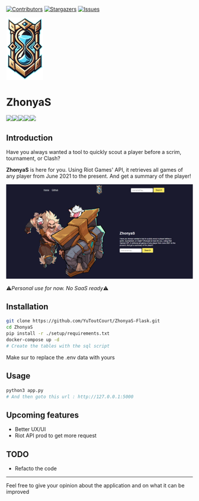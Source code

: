 [![Contributors][contributors-shield]][contributors-url]
[![Stargazers][stars-shield]][stars-url]
[![Issues][issues-shield]][issues-url]

<img src="static/images/logo.png" width=100>

# ZhonyaS

<img src="https://img.shields.io/badge/Python-3-brightgreen.svg?style=plastic"><img src="https://img.shields.io/badge/Flask-aqua.svg?style=plastic"><img src="https://img.shields.io/badge/Docker-blue.svg?style=plastic"><img src="https://img.shields.io/badge/MariaDB-yellow.svg?style=plastic"><img src="https://img.shields.io/badge/Riot Api-red.svg?style=plastic">

## Introduction

Have you always wanted a tool to quickly scout a player before a scrim, tournament, or Clash?

**ZhonyaS** is here for you. Using Riot Games' API, it retrieves all games of any player from June 2021 to the present. And get a summary of the player!

<img src="readme_image/home.png" width=1000>

⚠️*Personal use for now. No SaaS ready*⚠️

## Installation 
```bash
git clone https://github.com/YuToutCourt/ZhonyaS-Flask.git
cd ZhonyaS
pip install -r ./setup/requirements.txt
docker-compose up -d
# Create the tables with the sql script 
```

Make sur to replace the .env data with yours

## Usage

```bash
python3 app.py
# And then goto this url : http://127.0.0.1:5000
```

## Upcoming features
- Better UX/UI
- Riot API prod to get more request

## TODO
- Refacto the code 

----

Feel free to give your opinion about the application and on what it can be improved

[contributors-shield]: https://img.shields.io/github/contributors/YuToutCourt/ZhonyaS?style=for-the-badge
[contributors-url]: https://github.com/YuToutCourt/ZhonyaS/graphs/contributors
[stars-shield]: https://img.shields.io/github/stars/YuToutCourt/ZhonyaS.svg?style=for-the-badge
[stars-url]: https://github.com/YuToutCourt/ZhonyaS/stargazers
[issues-shield]: https://img.shields.io/github/issues/YuToutCourt/ZhonyaS.svg?style=for-the-badge
[issues-url]: https://github.com/YuToutCourt/ZhonyaS/issues